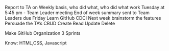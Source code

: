 Report to TA on Weekly basis, who did what, who did what work
Tuesday at 5:45 pm - Team Leader meeting
End of week summary sent to Team Leaders due Friday
Learn GitHub CDCI
Next week brainstorm the features
Persuade the TA’s 
CRUD
Create
Read
Update
Delete

Make GitHub Organization
3 Sprints

Know: HTML,CSS, Javascript
